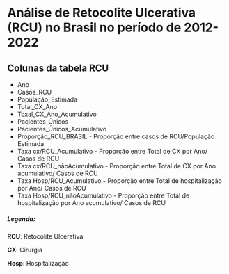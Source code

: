 # Análise de Retocolite Ulcerativa (RCU) no Brasil no período de 2012-2022



## Colunas da tabela RCU

* Ano
* Casos_RCU
* População_Estimada
* Total_CX_Ano
* Toxal_CX_Ano_Acumulativo
* Pacientes_Únicos
* Pacientes_Únicos_Acumulativo
* Proporção_RCU_BRASIL - Proporção entre casos de RCU/População Estimada
* Taxa cx/RCU_Acumulativo - Proporção entre Total de CX por Ano/ Casos de RCU
* Taxa cx/RCU_nãoAcumulativo - Proporção entre Total de CX por Ano acumulativo/ Casos de RCU
* Taxa Hosp/RCU_Acumulativo - Proporção entre Total de hospitalização por Ano/ Casos de RCU
* Taxa Hosp/RCU_nãoAcumulativo - Proporção entre Total de hospitalização por Ano acumulativo/ Casos de RCU



##### Legenda:
**RCU**: Retocolite Ulcerativa

**CX**: Cirurgia

**Hosp**: Hospitalização


